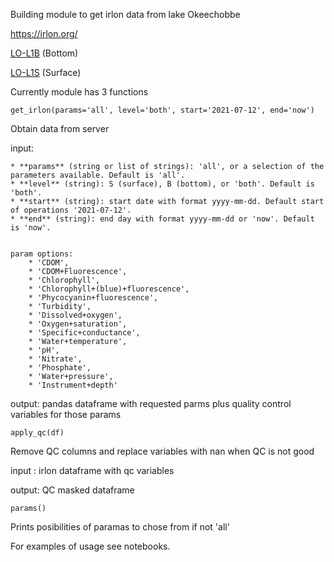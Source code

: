 Building module to get irlon data from lake Okeechobbe

https://irlon.org/

[LO-L1B](https://irlon.org/?health=Off&quality=On&units=Metric&duration=3%20days&maps=storm_tracks&legend=Off&forecast=Point&hti=&nhc=undefined&sst=&current=&datum=MLLW&windPrediction=wind%20speed%20prediction&region=&bbox=-80.7934,27.1389,-80.7934,27.1389&iframe=null&mode=home&platform=LO-L1B-WQ&skipState=undefined) (Bottom)

[LO-L1S](https://irlon.org/?health=Off&quality=On&units=Metric&duration=3%20days&maps=storm_tracks&legend=Off&forecast=Point&hti=&nhc=undefined&sst=&current=&datum=MLLW&windPrediction=wind%20speed%20prediction&region=&bbox=-80.7934,27.1389,-80.7934,27.1389&iframe=null&mode=home&platform=LO-L1S-WQ&skipState=undefined) (Surface)

Currently module has 3 functions

	get_irlon(params='all', level='both', start='2021-07-12', end='now')

Obtain data from server

input:

    * **params** (string or list of strings): 'all', or a selection of the parameters available. Default is 'all'.
    * **level** (string): S (surface), B (bottom), or 'both'. Default is 'both'.
    * **start** (string): start date with format yyyy-mm-dd. Default start of operations '2021-07-12'.
    * **end** (string): end day with format yyyy-mm-dd or 'now'. Default is 'now'.


    param options:
        * 'CDOM', 
        * 'CDOM+Fluorescence', 
        * 'Chlorophyll', 
        * 'Chlorophyll+(blue)+fluorescence', 
        * 'Phycocyanin+fluorescence', 
        * 'Turbidity', 
        * 'Dissolved+oxygen', 
        * 'Oxygen+saturation', 
        * 'Specific+conductance', 
        * 'Water+temperature', 
        * 'pH', 
        * 'Nitrate', 
        * 'Phosphate',  
        * 'Water+pressure', 
        * 'Instrument+depth'

output: pandas dataframe with requested parms plus quality control variables for those params


	apply_qc(df)

Remove QC columns and replace variables with nan when QC is not good

input : irlon dataframe with qc variables

output: QC masked dataframe

	params()
Prints posibilities of paramas to chose from if not 'all' 

For examples of usage see notebooks.


